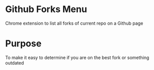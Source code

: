 Github Forks Menu
=================

Chrome extension to list all forks of current repo on a Github page

Purpose
=======

To make it easy to determine if you are on the best fork or something outdated

